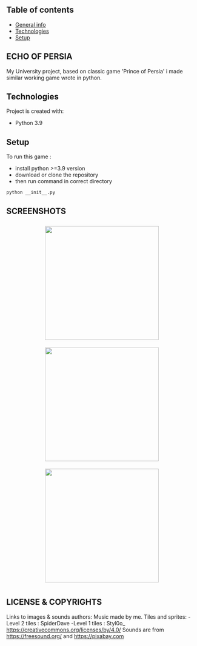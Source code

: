 ## Table of contents
* [General info](#general-info)
* [Technologies](#technologies)
* [Setup](#setup)

## ECHO OF PERSIA
My University project, based on classic game 'Prince of Persia' i made similar working game wrote in python.
	
## Technologies
Project is created with:
* Python 3.9
	
## Setup
To run this game :
* install python >=3.9 version
* download or clone the repository 
* then run command in correct directory
```
python __init__.py
```
## SCREENSHOTS
<p align="center">
  <img src="screenshots/z1.jpg"  width="300" style="margin: 10px;">
  <img src="screenshots/z2.jpg"  width="300" style="margin: 10px;">
  <img src="screenshots/z3.jpg"  width="300" style="margin: 10px;">
</p>


## LICENSE & COPYRIGHTS
Links to images & sounds authors:
Music made by me.
Tiles and sprites:
-Level 2 tiles : SpiderDave
-Level 1 tiles : Styl0o_
https://creativecommons.org/licenses/by/4.0/
Sounds are from https://freesound.org/ and https://pixabay.com


